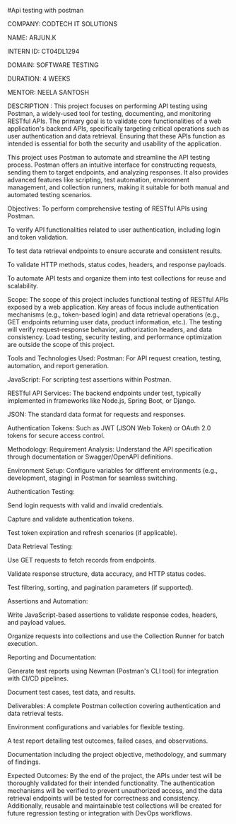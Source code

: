 #Api testing with postman

COMPANY: CODTECH IT SOLUTIONS

NAME: ARJUN.K

INTERN ID: CT04DL1294

DOMAIN: SOFTWARE TESTING

DURATION: 4 WEEKS

MENTOR: NEELA SANTOSH

DESCRIPTION : This project focuses on performing API testing using Postman, a widely-used tool for testing, documenting, and monitoring RESTful APIs. The primary goal is to validate core functionalities of a web application's backend APIs, specifically targeting critical operations such as user authentication and data retrieval. Ensuring that these APIs function as intended is essential for both the security and usability of the application.

This project uses Postman to automate and streamline the API testing process. Postman offers an intuitive interface for constructing requests, sending them to target endpoints, and analyzing responses. It also provides advanced features like scripting, test automation, environment management, and collection runners, making it suitable for both manual and automated testing scenarios.

Objectives: To perform comprehensive testing of RESTful APIs using Postman.

To verify API functionalities related to user authentication, including login and token validation.

To test data retrieval endpoints to ensure accurate and consistent results.

To validate HTTP methods, status codes, headers, and response payloads.

To automate API tests and organize them into test collections for reuse and scalability.

Scope: The scope of this project includes functional testing of RESTful APIs exposed by a web application. Key areas of focus include authentication mechanisms (e.g., token-based login) and data retrieval operations (e.g., GET endpoints returning user data, product information, etc.). The testing will verify request-response behavior, authorization headers, and data consistency. Load testing, security testing, and performance optimization are outside the scope of this project.

Tools and Technologies Used: Postman: For API request creation, testing, automation, and report generation.

JavaScript: For scripting test assertions within Postman.

RESTful API Services: The backend endpoints under test, typically implemented in frameworks like Node.js, Spring Boot, or Django.

JSON: The standard data format for requests and responses.

Authentication Tokens: Such as JWT (JSON Web Token) or OAuth 2.0 tokens for secure access control.

Methodology: Requirement Analysis: Understand the API specification through documentation or Swagger/OpenAPI definitions.

Environment Setup: Configure variables for different environments (e.g., development, staging) in Postman for seamless switching.

Authentication Testing:

Send login requests with valid and invalid credentials.

Capture and validate authentication tokens.

Test token expiration and refresh scenarios (if applicable).

Data Retrieval Testing:

Use GET requests to fetch records from endpoints.

Validate response structure, data accuracy, and HTTP status codes.

Test filtering, sorting, and pagination parameters (if supported).

Assertions and Automation:

Write JavaScript-based assertions to validate response codes, headers, and payload values.

Organize requests into collections and use the Collection Runner for batch execution.

Reporting and Documentation:

Generate test reports using Newman (Postman's CLI tool) for integration with CI/CD pipelines.

Document test cases, test data, and results.

Deliverables: A complete Postman collection covering authentication and data retrieval tests.

Environment configurations and variables for flexible testing.

A test report detailing test outcomes, failed cases, and observations.

Documentation including the project objective, methodology, and summary of findings.

Expected Outcomes: By the end of the project, the APIs under test will be thoroughly validated for their intended functionality. The authentication mechanisms will be verified to prevent unauthorized access, and the data retrieval endpoints will be tested for correctness and consistency. Additionally, reusable and maintainable test collections will be created for future regression testing or integration with DevOps workflows.

